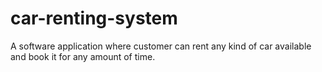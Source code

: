 # car-renting-system
A software application where customer can rent any kind of car available and book it for any amount of time.
